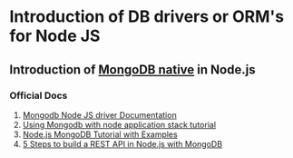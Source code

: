 # Introduction of DB drivers or ORM\'s for Node JS

## Introduction of [MongoDB native](https://github.com/mongodb/node-mongodb-native) in Node.js

### Official Docs

1.  [Mongodb Node JS driver Documentation](http://mongodb.github.io/node-mongodb-native/3.0/)
2.  [Using Mongodb with node application stack tutorial](https://www.mongodb.com/blog/post/the-modern-application-stack-part-2-using-mongodb-with-nodejs)
3.  [Node.js MongoDB Tutorial with Examples](https://www.guru99.com/node-js-mongodb.html)
4.  [5 Steps to build a REST API in Node.js with MongoDB](https://medium.com/of-all-things-tech-progress/5-steps-to-build-a-rest-api-in-node-js-with-mongodb-e1f2113a39bd)
